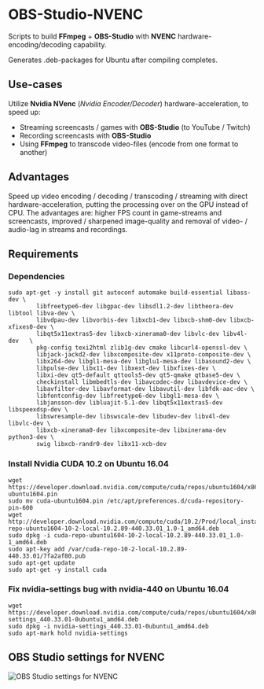 # OBS-Studio-NVENC
Scripts to build **FFmpeg** + **OBS-Studio** with **NVENC** hardware-encoding/decoding capability.

Generates .deb-packages for Ubuntu after compiling completes.

## Use-cases
Utilize **Nvidia NVenc** (*Nvidia Encoder/Decoder*) hardware-acceleration, to speed up:

- Streaming screencasts / games with **OBS-Studio** (to YouTube / Twitch)
- Recording screencasts with **OBS-Studio**
- Using **FFmpeg** to transcode video-files (encode from one format to another)

## Advantages
Speed up video encoding / decoding / transcoding / streaming with direct hardware-acceleration, putting the processing over on the GPU instead of CPU. The advantages are: higher FPS count in game-streams and screencasts, improved / sharpened image-quality and removal of video- / audio-lag in streams and recordings.

## Requirements

### Dependencies
```
sudo apt-get -y install git autoconf automake build-essential libass-dev \
        libfreetype6-dev libgpac-dev libsdl1.2-dev libtheora-dev libtool libva-dev \
        libvdpau-dev libvorbis-dev libxcb1-dev libxcb-shm0-dev libxcb-xfixes0-dev \
        libqt5x11extras5-dev libxcb-xinerama0-dev libvlc-dev libv4l-dev   \
        pkg-config texi2html zlib1g-dev cmake libcurl4-openssl-dev \
        libjack-jackd2-dev libxcomposite-dev x11proto-composite-dev \
        libx264-dev libgl1-mesa-dev libglu1-mesa-dev libasound2-dev \
        libpulse-dev libx11-dev libxext-dev libxfixes-dev \
        libxi-dev qt5-default qttools5-dev qt5-qmake qtbase5-dev \
        checkinstall libmbedtls-dev libavcodec-dev libavdevice-dev \
        libavfilter-dev libavformat-dev libavutil-dev libfdk-aac-dev \
        libfontconfig-dev libfreetype6-dev libgl1-mesa-dev \
        libjansson-dev libluajit-5.1-dev libqt5x11extras5-dev libspeexdsp-dev \
        libswresample-dev libswscale-dev libudev-dev libv4l-dev libvlc-dev \
        libxcb-xinerama0-dev libxcomposite-dev libxinerama-dev python3-dev \
        swig libxcb-randr0-dev libx11-xcb-dev
```

### Install Nvidia CUDA 10.2 on Ubuntu 16.04
```
wget https://developer.download.nvidia.com/compute/cuda/repos/ubuntu1604/x86_64/cuda-ubuntu1604.pin
sudo mv cuda-ubuntu1604.pin /etc/apt/preferences.d/cuda-repository-pin-600
wget http://developer.download.nvidia.com/compute/cuda/10.2/Prod/local_installers/cuda-repo-ubuntu1604-10-2-local-10.2.89-440.33.01_1.0-1_amd64.deb
sudo dpkg -i cuda-repo-ubuntu1604-10-2-local-10.2.89-440.33.01_1.0-1_amd64.deb
sudo apt-key add /var/cuda-repo-10-2-local-10.2.89-440.33.01/7fa2af80.pub
sudo apt-get update
sudo apt-get -y install cuda
```
### Fix nvidia-settings bug with nvidia-440 on Ubuntu 16.04
```
wget https://developer.download.nvidia.com/compute/cuda/repos/ubuntu1604/x86_64/nvidia-settings_440.33.01-0ubuntu1_amd64.deb
sudo dpkg -i nvidia-settings_440.33.01-0ubuntu1_amd64.deb
sudo apt-mark hold nvidia-settings
```

## OBS Studio settings for NVENC
![OBS Studio settings for NVENC](https://github.com/pizslacker/obs-studio-nvenc/blob/master/img/osb-studio-nvenc-settings.png)
